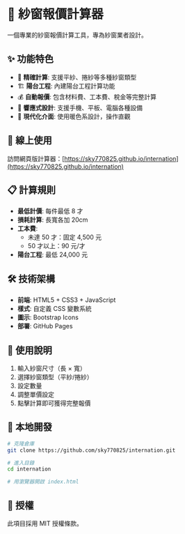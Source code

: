 # 🧮 紗窗報價計算器

一個專業的紗窗報價計算工具，專為紗窗業者設計。

## ✨ 功能特色

- 📏 **精確計算**: 支援平紗、捲紗等多種紗窗類型
- 🏗️ **陽台工程**: 內建陽台工程計算功能
- 💰 **自動報價**: 包含材料費、工本費、稅金等完整計算
- 📱 **響應式設計**: 支援手機、平板、電腦各種設備
- 🎨 **現代化介面**: 使用暖色系設計，操作直觀

## 🚀 線上使用

訪問網頁版計算器：[https://sky770825.github.io/internation](https://sky770825.github.io/internation)

## 📋 計算規則

- **最低計價**: 每件最低 8 才
- **損耗計算**: 長寬各加 20cm
- **工本費**: 
  - 未達 50 才：固定 4,500 元
  - 50 才以上：90 元/才
- **陽台工程**: 最低 24,000 元

## 🛠️ 技術架構

- **前端**: HTML5 + CSS3 + JavaScript
- **樣式**: 自定義 CSS 變數系統
- **圖示**: Bootstrap Icons
- **部署**: GitHub Pages

## 📝 使用說明

1. 輸入紗窗尺寸（長 × 寬）
2. 選擇紗窗類型（平紗/捲紗）
3. 設定數量
4. 調整單價設定
5. 點擊計算即可獲得完整報價

## 🔧 本地開發

```bash
# 克隆倉庫
git clone https://github.com/sky770825/internation.git

# 進入目錄
cd internation

# 用瀏覽器開啟 index.html
```

## 📄 授權

此項目採用 MIT 授權條款。
